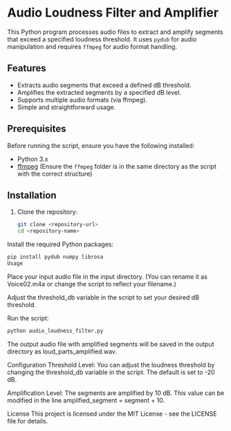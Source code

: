 # Audio Loudness Filter and Amplifier

This Python program processes audio files to extract and amplify segments that exceed a specified loudness threshold. It uses `pydub` for audio manipulation and requires `ffmpeg` for audio format handling.

## Features

- Extracts audio segments that exceed a defined dB threshold.
- Amplifies the extracted segments by a specified dB level.
- Supports multiple audio formats (via ffmpeg).
- Simple and straightforward usage.

## Prerequisites

Before running the script, ensure you have the following installed:

- Python 3.x
- [ffmpeg](https://ffmpeg.org/download.html) (Ensure the `ffmpeg` folder is in the same directory as the script with the correct structure)


## Installation

1. Clone the repository:

   ```bash
   git clone <repository-url>
   cd <repository-name>
Install the required Python packages:

 ```bash
pip install pydub numpy librosa
Usage
```
Place your input audio file in the input directory. (You can rename it as Voice02.m4a or change the script to reflect your filename.)

Adjust the threshold_db variable in the script to set your desired dB threshold.

Run the script:

 ```bash
python audio_loudness_filter.py
```
The output audio file with amplified segments will be saved in the output directory as loud_parts_amplified.wav.

Configuration
Threshold Level: You can adjust the loudness threshold by changing the threshold_db variable in the script. The default is set to -20 dB.

Amplification Level: The segments are amplified by 10 dB. This value can be modified in the line amplified_segment = segment + 10.

License
This project is licensed under the MIT License - see the LICENSE file for details.
